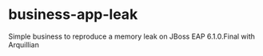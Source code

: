 business-app-leak
=================

Simple business to reproduce a memory leak on JBoss EAP 6.1.0.Final with Arquillian
